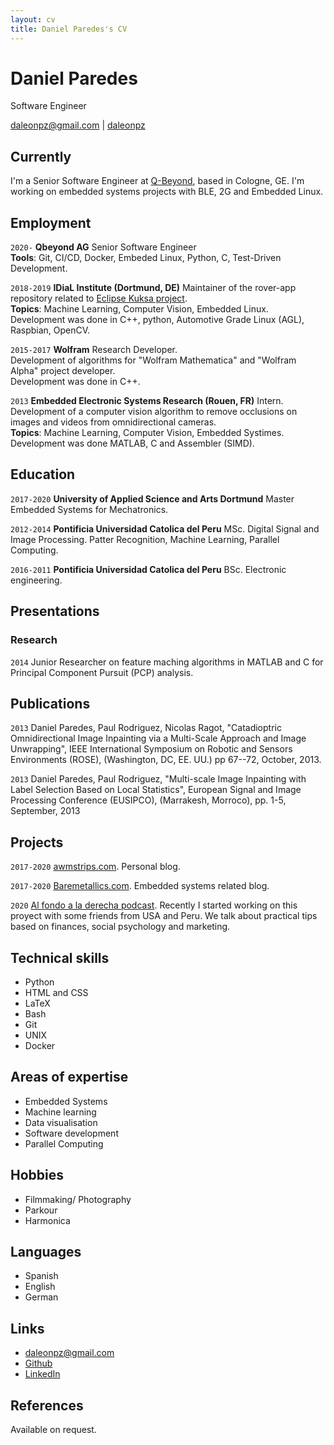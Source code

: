 ```yaml
---
layout: cv
title: Daniel Paredes's CV
---
```

# Daniel Paredes
Software Engineer

<div id="webaddress">
<a href="mailto:daleonpz@gmail.com">daleonpz@gmail.com</a>
|
<i class="fa fa-github"></i> <a href="http://github.com/daleonpz">daleonpz</a>
</div>


## Currently
I'm a Senior Software Engineer at [Q-Beyond](https://www.qbeyond.de/), based in Cologne, GE. I'm working on embedded systems projects with BLE, 2G and Embedded Linux.

## Employment

`2020-` 
__Qbeyond AG__ Senior Software Engineer  
__Tools__: Git, CI/CD, Docker, Embeded Linux, Python, C, Test-Driven Development. 

`2018-2019`
__IDiaL Institute (Dortmund, DE)__ Maintainer of the rover-app repository related to [Eclipse Kuksa project](https://github.com/app4mc-rover/rover-app).  
__Topics__: Machine Learning, Computer Vision, Embedded Linux.  
Development was done in C++, python, Automotive Grade Linux (AGL), Raspbian, OpenCV. 

`2015-2017`
__Wolfram__ Research Developer.  
Development of algorithms for "Wolfram Mathematica" and "Wolfram Alpha" project developer.  
Development was done in C++.

`2013` 
__Embedded Electronic Systems Research (Rouen, FR)__ Intern.  
Development of a computer vision algorithm to remove occlusions on images and videos from omnidirectional cameras.  
__Topics__: Machine Learning, Computer Vision, Embedded Systimes.   
Development was done MATLAB, C and Assembler (SIMD).


## Education

`2017-2020`
__University of Applied Science and Arts Dortmund__ Master Embedded Systems for Mechatronics.

`2012-2014`
__Pontificia Universidad Catolica del Peru__ MSc. Digital Signal and Image Processing. Patter Recognition, Machine Learning, Parallel Computing.

`2016-2011`
__Pontificia Universidad Catolica del Peru__ BSc. Electronic engineering.

## Presentations

### Research

`2014`
Junior Researcher on feature maching algorithms in MATLAB and C for  Principal Component Pursuit (PCP) analysis.

## Publications

`2013`
 Daniel Paredes, Paul Rodriguez, Nicolas Ragot, "Catadioptric Omnidirectional Image Inpainting via a Multi-Scale Approach and Image Unwrapping", IEEE International Symposium on Robotic and Sensors Environments (ROSE), (Washington, DC, EE. UU.)  pp 67--72, October, 2013. 

`2013`
Daniel Paredes, Paul Rodriguez, "Multi-scale Image Inpainting with Label Selection Based on Local Statistics", European Signal and Image Processing Conference (EUSIPCO), (Marrakesh, Morroco),  pp. 1-5, September, 2013


## Projects 
`2017-2020`
[awmstrips.com](https://awmstrips.com/). Personal blog. 

`2017-2020`
[Baremetallics.com](https://baremetallics.com/). Embedded systems related blog.

`2020`
[Al fondo a la derecha podcast](https://alfondoaladerecha.fm/). Recently I started working on this proyect with some friends from USA and Peru. We talk about practical tips based on finances, social psychology and marketing. 

## Technical skills

* Python
* HTML and CSS
* LaTeX
* Bash
* Git 
* UNIX
* Docker

## Areas of expertise

* Embedded Systems
* Machine learning
* Data visualisation
* Software development
* Parallel Computing

## Hobbies

* Filmmaking/ Photography
* Parkour
* Harmonica

## Languages

* Spanish 
* English
* German

## Links

<!-- fa are fontawesome, ai are academicons -->
* <i class="fa fa-envelope"></i> <a href="mailto:daleonpz@gmail.com">daleonpz@gmail.com</a><br />
* <i class="fa fa-github"></i> <a href="http://github.com/daleonpz">Github</a><br />
* <i class="fa fa-linkedin"></i> <a href="https://www.linkedin.com/in/daniel-paredes-2522b91a7/">LinkedIn</a>

## References

Available on request.
